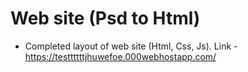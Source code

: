# Web site (Psd to Html)

- Completed layout of web site (Html, Css, Js). Link - https://testtttttjhuwefoe.000webhostapp.com/
